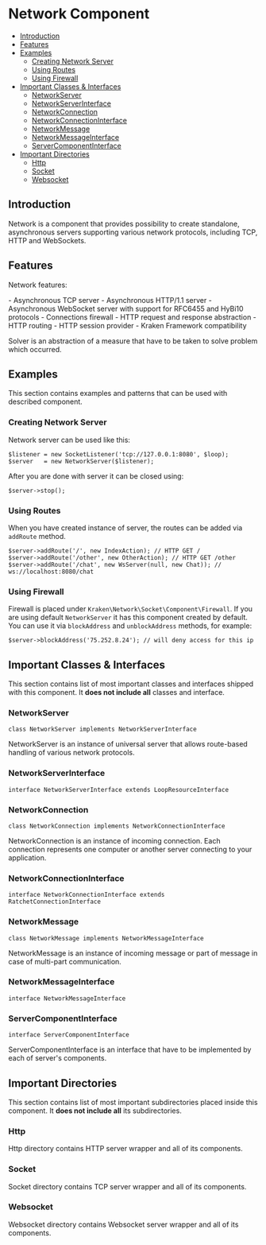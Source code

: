 # Network Component

- [Introduction](#introduction)
- [Features](#features)
- [Examples](#examples)
    - [Creating Network Server](#creating-network-server)
    - [Using Routes](#using-routes)
    - [Using Firewall](#using-firewall)
- [Important Classes & Interfaces](#important-classes-and-interfaces)
    - [NetworkServer](#network-server)
    - [NetworkServerInterface](#network-server-interface)
    - [NetworkConnection](#network-connection)
    - [NetworkConnectionInterface](#network-connection-interface)
    - [NetworkMessage](#network-message)
    - [NetworkMessageInterface](#network-message-interface)
    - [ServerComponentInterface](#server-component-interface)
- [Important Directories](#important-directories)
    - [Http](#http)
    - [Socket](#socket)
    - [Websocket](#websocket)

<a name="introduction"></a>
## Introduction

Network is a component that provides possibility to create standalone, asynchronous servers supporting various network protocols, including TCP, HTTP and WebSockets.

<a name="introduction"></a>
## Features

Network features:

<div class="dot-list" markdown="1">
- Asynchronous TCP server
- Asynchronous HTTP/1.1 server
- Asynchronous WebSocket server with support for RFC6455 and HyBi10 protocols
- Connections firewall
- HTTP request and response abstraction
- HTTP routing
- HTTP session provider
- Kraken Framework compatibility
</div>

Solver is an abstraction of a measure that have to be taken to solve problem which occurred.

<a name="examples"></a>
## Examples

This section contains examples and patterns that can be used with described component.

<a name="creating-network-server"></a>
### Creating Network Server

Network server can be used like this:

    $listener = new SocketListener('tcp://127.0.0.1:8080', $loop);
    $server   = new NetworkServer($listener);

After you are done with server it can be closed using:

    $server->stop();

<a name="using-routes"></a>
### Using Routes

When you have created instance of server, the routes can be added via `addRoute` method.

    $server->addRoute('/', new IndexAction); // HTTP GET /
    $server->addRoute('/other', new OtherAction); // HTTP GET /other
    $server->addRoute('/chat', new WsServer(null, new Chat)); // ws://localhost:8080/chat

<a name="using-firewall"></a>
### Using Firewall

Firewall is placed under `Kraken\Network\Socket\Component\Firewall`. If you are using default `NetworkServer` it has this component created by default. You can use it via `blockAddress` and `unblockAddress` methods, for example:

    $server->blockAddress('75.252.8.24'); // will deny access for this ip

<a name="important-classes-and-interfaces"></a>
## Important Classes & Interfaces

This section contains list of most important classes and interfaces shipped with this component. It **does not include all** classes and interface.

<a name="network-server"></a>
### NetworkServer

    class NetworkServer implements NetworkServerInterface

NetworkServer is an instance of universal server that allows route-based handling of various network protocols.

<a name="network-server-interface"></a>
### NetworkServerInterface

    interface NetworkServerInterface extends LoopResourceInterface

<a name="network-connection"></a>
### NetworkConnection

    class NetworkConnection implements NetworkConnectionInterface

NetworkConnection is an instance of incoming connection. Each connection represents one computer or another server connecting to your application.

<a name="network-connection-interface"></a>
### NetworkConnectionInterface

    interface NetworkConnectionInterface extends RatchetConnectionInterface

<a name="network-message"></a>
### NetworkMessage

    class NetworkMessage implements NetworkMessageInterface

NetworkMessage is an instance of incoming message or part of message in case of multi-part communication.

<a name="network-message-interface"></a>
### NetworkMessageInterface

    interface NetworkMessageInterface

<a name="server-component-interface"></a>
### ServerComponentInterface

    interface ServerComponentInterface

ServerComponentInterface is an interface that have to be implemented by each of server's components.

<a name="important-directories"></a>
## Important Directories

This section contains list of most important subdirectories placed inside this component. It **does not include all** its subdirectories.

<a name="http"></a>
### Http

Http directory contains HTTP server wrapper and all of its components.

<a name="socket"></a>
### Socket

Socket directory contains TCP server wrapper and all of its components.

<a name="websocket"></a>
### Websocket

Websocket directory contains Websocket server wrapper and all of its components.
